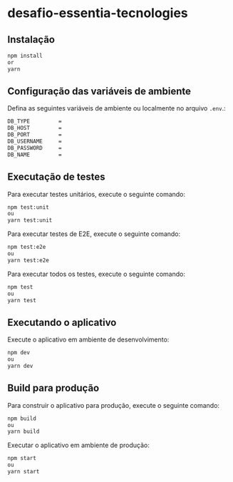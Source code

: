 # desafio-essentia-tecnologies

## Instalação

```bash
npm install
or
yarn
```

## Configuração das variáveis de ambiente

Defina as seguintes variáveis de ambiente ou localmente no arquivo `.env`.:

```bash
DB_TYPE         =
DB_HOST         =
DB_PORT         =
DB_USERNAME     =
DB_PASSWORD     =
DB_NAME         =
```

## Executação de testes

Para executar testes unitários, execute o seguinte comando:

```bash
npm test:unit
ou
yarn test:unit
```

Para executar testes de E2E, execute o seguinte comando:

```bash
npm test:e2e
ou
yarn test:e2e
```

Para executar todos os testes, execute o seguinte comando:

```bash
npm test
ou
yarn test
```

## Executando o aplicativo

Execute o aplicativo em ambiente de desenvolvimento:

```bash
npm dev
ou
yarn dev
```

## Build para produção

Para construir o aplicativo para produção, execute o seguinte comando:

```bash
npm build
ou
yarn build
```

Executar o aplicativo em ambiente de produção:

```bash
npm start
ou
yarn start
```
